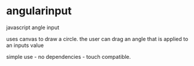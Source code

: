 angularinput
============

javascript angle input

uses canvas to draw a circle. the user can drag an angle that is applied to an inputs value

simple use - no dependencies - touch compatible.


